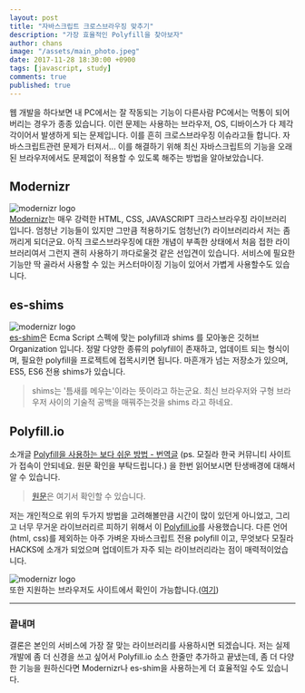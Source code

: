 ```yaml
---
layout: post
title: "자바스크립트 크로스브라우징 맞추기"
description: "가장 효율적인 Polyfill을 찾아보자"
author: chans
image: "/assets/main_photo.jpeg"
date: 2017-11-28 18:30:00 +0900
tags: [javascript, study]
comments: true
published: true
---
```


웹 개발을 하다보면 내 PC에서는 잘 작동되는 기능이 다른사람 PC에서는 먹통이 되어버리는 경우가 종종 있습니다. 이런 문제는 사용하는 브라우저, OS, 디바이스가  다 제각각이어서 발생하게 되는 문제입니다. 이를 흔히 크로스브라우징 이슈라고들 합니다. 자바스크립트관련 문제가 터져서... 이를 해결하기 위해 최신 자바스크립트의 기능을 오래된 브라우저에서도 문제없이 적용할 수 있도록 해주는 방법을 알아보았습니다.

## Modernizr

![modernizr logo](/201711/1129-2.png)  
[Modernizr](https://modernizr.com/)는 매우 강력한 HTML, CSS, JAVASCRIPT 크라스브라우징 라이브러리 입니다. 엄청난 기능들이 있지만 그만큼 적용하기도 엄청난(?) 라이브러리라서 저는 좀 꺼리게 되더군요. 아직 크로스브라우징에 대한 개념이 부족한 상태에서 처음 접한 라이브러리여서 그런지 괜히 사용하기 까다로울것 같은 선입견이 있습니다. 서비스에 필요한 기능만 딱 골라서 사용할 수 있는 커스터마이징 기능이 있어서 가볍게 사용할수도 있습니다. 

## es-shims

![modernizr logo](/201711/1129-4.png)   
[es-shim](https://github.com/es-shims)은 Ecma Script 스펙에 맞는 polyfill과 shims 를 모아놓은 깃허브 Organization 입니다. 정말 다양한 종류의 polyfill이 존재하고, 업데이트 되는 형식이며, 필요한 polyfill을 프로젝트에 접목시키면 됩니다. 마흔개가 넘는 저장소가 있으며, ES5, ES6 전용 shims가 있습니다. 

> shims는 '틈새를 메우는'이라는 뜻이라고 하는군요. 최신 브라우저와 구형 브라우저 사이의 기술적 공백을 매꿔주는것을 shims 라고 하네요.

## Polyfill.io
소개글 [Polyfill을 사용하는 보다 쉬운 방법 - 번역글](http://hacks.mozilla.or.kr/2014/12/an-easier-way-of-using-polyfills/) (ps. 모질라 한국 커뮤니티 사이트가 접속이 안되네요. 원문 확인을 부탁드립니다.) 을 한번 읽어보시면 탄생배경에 대해서 알 수 있습니다. 

> [원문](https://hacks.mozilla.org/2014/11/an-easier-way-of-using-polyfills/)은 여기서 확인할 수 있습니다.

저는 개인적으로 위의 두가지 방법을 고려해볼만큼 시간이 많이 있던게 아니었고, 그리고 너무 무거운 라이브러리르 피하기 위해서 이 [Polyfill.io](https://cdn.polyfill.io/v2/docs/)를 사용했습니다. 다른 언어(html, css)를 제외하는 아주 가벼운 자바스크립트 전용 polyfill 이고, 무엇보다 모질라 HACKS에 소개가 되었으며 업데이트가 자주 되는 라이브러리라는 점이 매력적이었습니다. 

![modernizr logo](/201711/1129-3.png)  
또한 지원하는 브라우저도 사이트에서 확인이 가능합니다.([여기](https://cdn.polyfill.io/v2/docs/features/))

---

### 끝내며
결론은 본인의 서비스에 가장 잘 맞는 라이브러리를 사용하시면 되겠습니다. 저는 실제 개발에 좀 더 신경을 쓰고 싶어서 Polyfill.io 소스 한줄만 추가하고 끝냈는데, 좀 더 다양한 기능을 원하신다면 Modernizr나 es-shim을 사용하는게 더 효율적일 수도 있습니다. 









